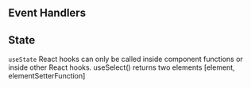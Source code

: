 

## Event Handlers

## State
`useState`
React hooks can only be called inside component functions or inside other React hooks.
useSelect() returns two elements [element, elementSetterFunction]


